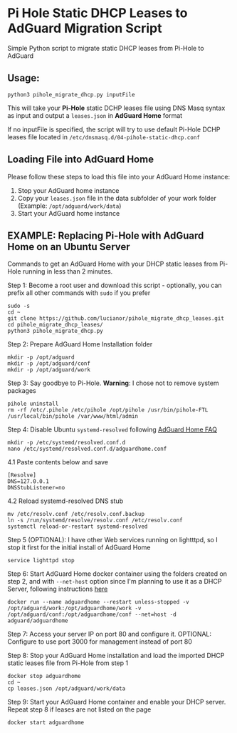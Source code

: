 # Pi Hole Static DHCP Leases to AdGuard Migration Script 

Simple Python script to migrate static DHCP leases from Pi-Hole to AdGuard

## Usage:

```python3 pihole_migrate_dhcp.py inputFile```

This will take your **Pi-Hole** static DCHP leases file using DNS Masq syntax as input and output a ```leases.json``` in **AdGuard Home** format

If no inputFile is specified, the script will try to use default Pi-Hole DCHP leases file located in ```/etc/dnsmasq.d/04-pihole-static-dhcp.conf```

## Loading File into AdGuard Home

Please follow these steps to load this file into your AdGuard Home instance:

1. Stop your AdGuard home instance
2. Copy your ```leases.json``` file in the data subfolder of your work folder (Example: ```/opt/adguard/work/data```)
3. Start your AdGuard home instance



## EXAMPLE: Replacing Pi-Hole with AdGuard Home on an Ubuntu Server

Commands to get an AdGuard Home with your DHCP static leases from Pi-Hole running in less than 2 minutes.

Step 1: Become a root user and download this script - optionally, you can prefix all other commands with ```sudo``` if you prefer
```
sudo -s
cd ~
git clone https://github.com/lucianor/pihole_migrate_dhcp_leases.git
cd pihole_migrate_dhcp_leases/
python3 pihole_migrate_dhcp.py
```

Step 2: Prepare AdGuard Home Installation folder
```
mkdir -p /opt/adguard
mkdir -p /opt/adguard/conf
mkdir -p /opt/adguard/work
```

Step 3: Say goodbye to Pi-Hole. **Warning**: I chose not to remove system packages 
```
pihole uninstall
rm -rf /etc/.pihole /etc/pihole /opt/pihole /usr/bin/pihole-FTL /usr/local/bin/pihole /var/www/html/admin
```

Step 4: Disable Ubuntu ```systemd-resolved``` following [AdGuard Home FAQ](https://github.com/AdguardTeam/AdGuardHome/wiki/FAQ#bindinuse)
```
mkdir -p /etc/systemd/resolved.conf.d
nano /etc/systemd/resolved.conf.d/adguardhome.conf
```
4.1 Paste contents below and save
```
[Resolve]
DNS=127.0.0.1
DNSStubListener=no
```
4.2 Reload systemd-resolved DNS stub
```
mv /etc/resolv.conf /etc/resolv.conf.backup
ln -s /run/systemd/resolve/resolv.conf /etc/resolv.conf
systemctl reload-or-restart systemd-resolved
```

Step 5 (OPTIONAL): I have other Web services running on lightttpd, so I stop it first for the initial install of AdGuard Home
```
service lighttpd stop
```

Step 6: Start AdGuard Home docker container using the folders created on step 2, and with ```--net-host``` option since I'm planning to use it as a DHCP Server, following instructions [here](https://hub.docker.com/r/adguard/adguardhome#dhcp)
```
docker run --name adguardhome --restart unless-stopped -v /opt/adguard/work:/opt/adguardhome/work -v /opt/adguard/conf:/opt/adguardhome/conf --net=host -d adguard/adguardhome
```

Step 7: Access your server IP on port 80 and configure it. OPTIONAL: Configure to use port 3000 for management instead of port 80

Step 8: Stop your AdGuard Home installation and load the imported DHCP static leases file from Pi-Hole from step 1
```
docker stop adguardhome
cd ~
cp leases.json /opt/adguard/work/data
```

Step 9: Start your AdGuard Home container and enable your DHCP server. Repeat step 8 if leases are not listed on the page
```
docker start adguardhome
```

